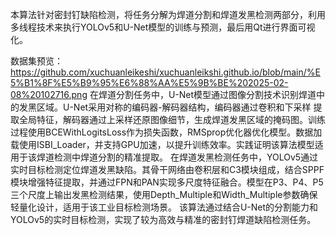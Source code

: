 本算法针对密封钉缺陷检测，将任务分解为焊道分割和焊道发黑检测两部分，利用多线程技术来执行YOLOv5和U-Net模型的训练与预测，最后用Qt进行界面可视化。

数据集预览：https://github.com/xuchuanleikeshi/xuchuanleikshi.github.io/blob/main/%E5%B1%8F%E5%B9%95%E6%88%AA%E5%9B%BE%202025-02-08%20102716.png
  在焊道分割任务中，U-Net模型通过图像分割技术识别焊道中的发黑区域。U-Net采用对称的编码器-解码器结构，编码器通过卷积和下采样 提取全局特征，解码器通过上采样还原图像细节，生成焊道发黑区域的掩码图。训练过程使用BCEWithLogitsLoss作为损失函数，RMSprop优化器优化模型。数据加载使用ISBI_Loader，并支持GPU加速，以提升训练效率。实践证明该算法模型适用于该焊道检测中焊道分割的精准提取。
  在焊道发黑检测任务中，YOLOv5通过实时目标检测定位焊道发黑缺陷。其骨干网络由卷积层和C3模块组成，结合SPPF模块增强特征提取，并通过FPN和PAN实现多尺度特征融合。模型在P3、P4、P5三个尺度上输出发黑检测结果，使用Depth_Multiple和Width_Multiple参数确保轻量化设计，适用于该工业目标检测场景。
该算法通过结合U-Net的分割能力和YOLOv5的实时目标检测，实现了较为高效与精准的密封钉焊道缺陷检测任务。
